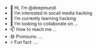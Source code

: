 - 👋 Hi, I’m @deepmundi
- 👀 I’m interested in socail media hacking
- 🌱 I’m currently learning hacking
- 💞️ I’m looking to collaborate on ...
- 📫 How to reach me ...
- 😄 Pronouns: ...
- ⚡ Fun fact: ...

<!---
deepmundi/deepmundi is a ✨ special ✨ repository because its `README.md` (this file) appears on your GitHub profile.
You can click the Preview link to take a look at your changes.
--->
